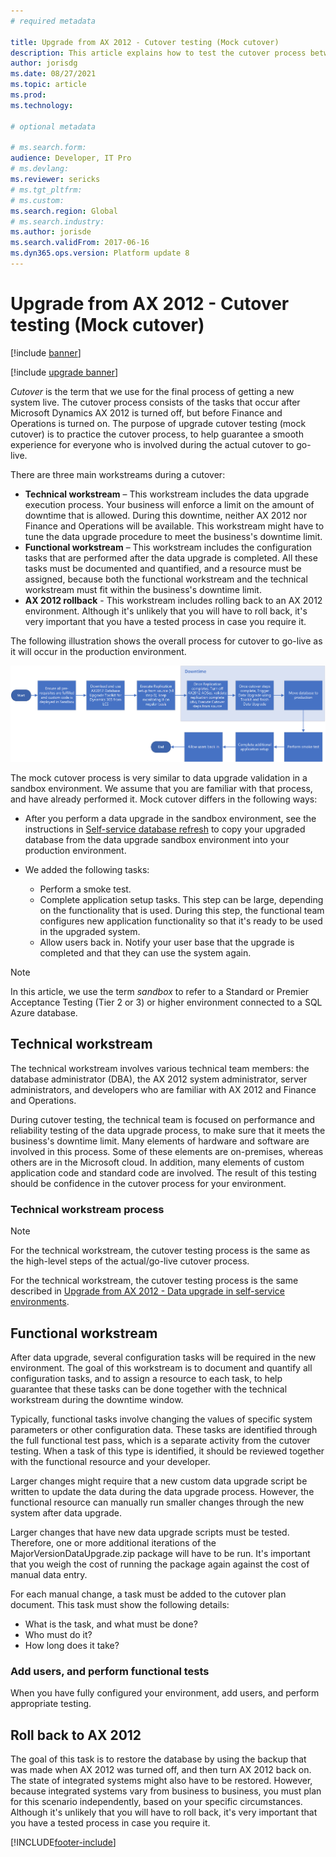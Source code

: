 ```yaml
---
# required metadata

title: Upgrade from AX 2012 - Cutover testing (Mock cutover)
description: This article explains how to test the cutover process between turning off a Microsoft Dynamics AX 2012 environment and turning on Finance and Operations. 
author: jorisdg
ms.date: 08/27/2021
ms.topic: article
ms.prod: 
ms.technology: 

# optional metadata

# ms.search.form: 
audience: Developer, IT Pro
# ms.devlang: 
ms.reviewer: sericks
# ms.tgt_pltfrm: 
# ms.custom: 
ms.search.region: Global
# ms.search.industry: 
ms.author: jorisde
ms.search.validFrom: 2017-06-16
ms.dyn365.ops.version: Platform update 8
---
```


# Upgrade from AX 2012 - Cutover testing (Mock cutover)

[!include [banner](../includes/banner.md)]

[!include [upgrade banner](../includes/upgrade-banner.md)]

*Cutover* is the term that we use for the final process of getting a new system live. The cutover process consists of the tasks that occur after Microsoft Dynamics AX 2012 is turned off, but before Finance and Operations is turned on. The purpose of upgrade cutover testing (mock cutover) is to practice the cutover process, to help guarantee a smooth experience for everyone who is involved during the actual cutover to go-live.

There are three main workstreams during a cutover:

- **Technical workstream** – This workstream includes the data upgrade execution process. Your business will enforce a limit on the amount of downtime that is allowed. During this downtime, neither AX 2012 nor Finance and Operations will be available. This workstream might have to tune the data upgrade procedure to meet the business's downtime limit.
- **Functional workstream** – This workstream includes the configuration tasks that are performed after the data upgrade is completed. All these tasks must be documented and quantified, and a resource must be assigned, because both the functional workstream and the technical workstream must fit within the business's downtime limit.
- **AX 2012 rollback** - This workstream includes rolling back to an AX 2012 environment. Although it's unlikely that you will have to roll back, it's very important that you have a tested process in case you require it.

The following illustration shows the overall process for cutover to go-live as it will occur in the production environment.

![Cutover process](./media/cutover-selfservice_01.png)

The mock cutover process is very similar to data upgrade validation in a sandbox environment. We assume that you are familiar with that process, and have already performed it. Mock cutover differs in the following ways:

- After you perform a data upgrade in the sandbox environment, see the instructions in [Self-service database refresh](../database/database-refresh.md#self-service-database-refresh) to copy your upgraded database from the data upgrade sandbox environment into your production environment. 

- We added the following tasks:
    - Perform a smoke test.
    - Complete application setup tasks. This step can be large, depending on the functionality that is used. During this step, the functional team configures new application functionality so that it's ready to be used in the upgraded system.
    - Allow users back in. Notify your user base that the upgrade is completed and that they can use the system again.

> [!NOTE]
> In this article, we use the term *sandbox* to refer to a Standard or Premier Acceptance Testing (Tier 2 or 3) or higher environment connected to a SQL Azure database.

## Technical workstream

The technical workstream involves various technical team members: the database administrator (DBA), the AX 2012 system administrator, server administrators, and developers who are familiar with AX 2012 and Finance and Operations. 

During cutover testing, the technical team is focused on performance and reliability testing of the data upgrade process, to make sure that it meets the business's downtime limit. Many elements of hardware and software are involved in this process. Some of these elements are on-premises, whereas others are in the Microsoft cloud. In addition, many elements of custom application code and standard code are involved. The result of this testing should be confidence in the cutover process for your environment.

### Technical workstream process

> [!NOTE]
> For the technical workstream, the cutover testing process is the same as the high-level steps of the actual/go-live cutover process.

For the technical workstream, the cutover testing process is the same described in [Upgrade from AX 2012 - Data upgrade in self-service environments](data-upgrade-self-service.md).

## Functional workstream

After data upgrade, several configuration tasks will be required in the new environment. The goal of this workstream is to document and quantify all configuration tasks, and to assign a resource to each task, to help guarantee that these tasks can be done together with the technical workstream during the downtime window.

Typically, functional tasks involve changing the values of specific system parameters or other configuration data. These tasks are identified through the full functional test pass, which is a separate activity from the cutover testing. When a task of this type is identified, it should be reviewed together with the functional resource and your developer.

Larger changes might require that a new custom data upgrade script be written to update the data during the data upgrade process. However, the functional resource can manually run smaller changes through the new system after data upgrade.

Larger changes that have new data upgrade scripts must be tested. Therefore, one or more additional iterations of the MajorVersionDataUpgrade.zip package will have to be run. It's important that you weigh the cost of running the package again against the cost of manual data entry.

For each manual change, a task must be added to the cutover plan document. This task must show the following details:

-	What is the task, and what must be done?
-	Who must do it?
-	How long does it take?

### Add users, and perform functional tests
When you have fully configured your environment, add users, and perform appropriate testing. 

## Roll back to AX 2012

The goal of this task is to restore the database by using the backup that was made when AX 2012 was turned off, and then turn AX 2012 back on. The state of integrated systems might also have to be restored. However, because integrated systems vary from business to business, you must plan for this scenario independently, based on your specific circumstances. Although it's unlikely that you will have to roll back, it's very important that you have a tested process in case you require it.

[!INCLUDE[footer-include](../../../includes/footer-banner.md)]
